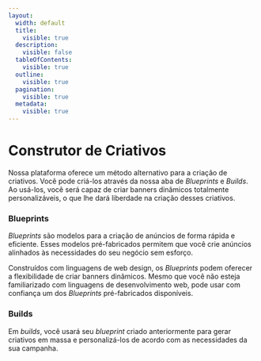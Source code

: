 ```yaml
---
layout:
  width: default
  title:
    visible: true
  description:
    visible: false
  tableOfContents:
    visible: true
  outline:
    visible: true
  pagination:
    visible: true
  metadata:
    visible: true
---
```


# Construtor de Criativos

Nossa plataforma oferece um método alternativo para a criação de criativos. Você pode criá-los através da nossa aba de _Blueprints_ e _Builds_. Ao usá-los, você será capaz de criar banners dinâmicos totalmente personalizáveis, o que lhe dará liberdade na criação desses criativos.

### Blueprints

_Blueprints_ são modelos para a criação de anúncios de forma rápida e eficiente. Esses modelos pré-fabricados permitem que você crie anúncios alinhados às necessidades do seu negócio sem esforço.

Construídos com linguagens de web design, os _Blueprints_ podem oferecer a flexibilidade de criar banners dinâmicos. Mesmo que você não esteja familiarizado com linguagens de desenvolvimento web, pode usar com confiança um dos _Blueprints_ pré-fabricados disponíveis.

### Builds

Em _builds_, você usará seu _blueprint_ criado anteriormente para gerar criativos em massa e personalizá-los de acordo com as necessidades da sua campanha.
